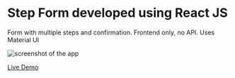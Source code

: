 # Step Form developed using React JS

 Form with multiple steps and confirmation. Frontend only, no API. Uses Material UI

 ![screenshot of the app](https://raw.githubusercontent.com/praveenorugantitech/praveenorugantitech-reactjs-projects/master/0_Projects/praveenorugantitech-step-form/src/images/screenshot.PNG "Step From")


[Live Demo](https://praveenorugantitech-step-form.firebaseapp.com)


